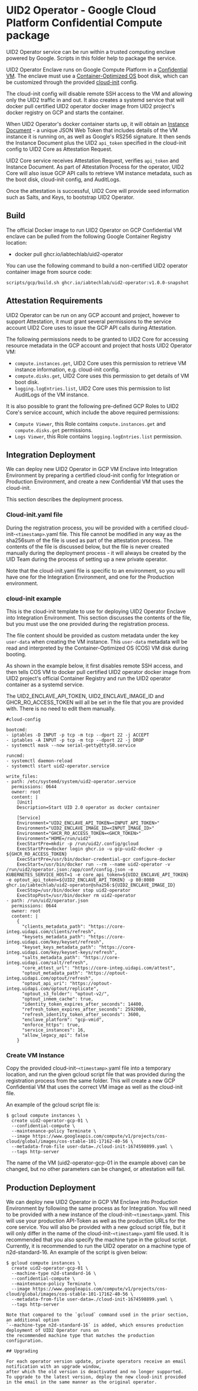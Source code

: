 # UID2 Operator - Google Cloud Platform Confidential Compute package

UID2 Operator service can be run within a trusted computing enclave powered by Google.
Scripts in this folder help to package the service.

UID2 Operator Enclave runs on Google Compute Platform in a
[Confidential VM](https://cloud.google.com/compute/confidential-vm/docs/about-cvm).
The enclave must use a [Container-Optimized OS](https://cloud.google.com/container-optimized-os/docs)
boot disk, which can be customized through the provided [cloud-init](https://cloudinit.readthedocs.io/)
config.

The cloud-init config will disable remote SSH access to the VM and allowing only the UID2 traffic
in and out. It also creates a systemd service that will docker pull certified UID2 operator docker
image from UID2 project's docker registry on GCP and starts the container.

When UID2 Operator's docker container starts up, it will obtain an
[Instance Document](https://cloud.google.com/compute/docs/instances/verifying-instance-identity) -
a unique JSON Web Token that includes details of the VM instance it is running on, as well as
Google's RS256 signature. It then sends the Instance Document plus the UID2 `api_token`
specified in the cloud-init config to UID2 Core as Attestation Request.

UID2 Core service receives Attestation Request, verifies `api_token` and Instance Document.
As part of Attestation Process for the operator, UID2 Core will also issue GCP API calls
to retrieve VM instance metadata, such as the boot disk, cloud-init config, and AuditLogs.

Once the attestation is successful, UID2 Core will provide seed information such as Salts,
and Keys, to bootstrap UID2 Operator.

## Build

The official Docker image to run UID2 Operator on GCP Confidential VM enclave can be
pulled from the following Google Container Registry location:
 - docker pull ghcr.io/iabtechlab/uid2-operator

You can use the following command to build a non-certified UID2 operator container image from source code:

```
scripts/gcp/build.sh ghcr.io/iabtechlab/uid2-operator:v1.0.0-snapshot
```

## Attestation Requirements

UID2 Operator can be run on any GCP account and project, however to support Attestation, it must grant several
permissions to the service account UID2 Core uses to issue the GCP API calls during Attestation.

The following permissions needs to be granted to UID2 Core for accessing resource metadata in the GCP account and project
that hosts UID2 Operator VM:
 - `compute.instances.get`, UID2 Core uses this permission to retrieve VM instance information, e.g. cloud-init config.
 - `compute.disks.get`, UID2 Core uses this permission to get details of VM boot disk.
 - `logging.logEntries.list`, UID2 Core uses this permission to list AuditLogs of the VM instance.

It is also possible to grant the following pre-defined GCP Roles to UID2 Core's service account,
which include the above required permissions:
 - `Compute Viewer`, this Role contains `compute.instances.get` and `compute.disks.get` permissions.
 - `Logs Viewer`, this Role contains `logging.logEntries.list` permission.

## Integration Deployment

We can deploy new UID2 Operator in GCP VM Enclave into Integration Environment by preparing a certified
cloud-init config for Integration or Production Environment, and create a new Confidential VM that uses the cloud-init.

This section describes the deployment process.

### Cloud-init.yaml file
During the registration process, you will be provided with a certified cloud-init-`<timestamp>`.yaml file. This file cannot be modified in any way as the sha256sum of the file is used as part of the attestation process. The contents of the file is discussed below, but the file is never created manually during the deployment process - it will always be created by the UID Team during the process of setting up a new private operator.

Note that the cloud-init.yaml file is specific to an environment, so you will have one for the Integration Environment, and one for the Production environment.

### cloud-init example

This is the cloud-init template to use for deploying UID2 Operator Enclave into Integration Environment. This section discusses the contents of the file, but you must use the one provided during the registration process.

The file content should be provided as custom metadata under the key `user-data` when creating the VM instance. This `user-data`
metadata will be read and interpreted by the Container-Optimized OS (COS) VM disk during
booting.

As shown in the example below, it first disables remote SSH access, and then tells
COS VM to docker pull certified UID2 operator docker image from UID2 project's official
Container Registry and run the UID2 operator container as a systemd service.

The UID2_ENCLAVE_API_TOKEN, UID2_ENCLAVE_IMAGE_ID and GHCR_RO_ACCESS_TOKEN will all be set in the file that 
you are provided with. There is no need to edit them manually.

```
#cloud-config

bootcmd:
- iptables -D INPUT -p tcp -m tcp --dport 22 -j ACCEPT
- iptables -A INPUT -p tcp -m tcp --dport 22 -j DROP
- systemctl mask --now serial-getty@ttyS0.service

runcmd:
- systemctl daemon-reload
- systemctl start uid2-operator.service

write_files:
- path: /etc/systemd/system/uid2-operator.service
  permissions: 0644
  owner: root
  content: |
    [Unit]
    Description=Start UID 2.0 operator as docker container

    [Service]
    Environment="UID2_ENCLAVE_API_TOKEN=<INPUT_API_TOKEN>"
    Environment="UID2_ENCLAVE_IMAGE_ID=<INPUT_IMAGE_ID>"
    Environment="GHCR_RO_ACCESS_TOKEN=<GHCR_TOKEN>"
    Environment="HOME=/run/uid2"
    ExecStartPre=mkdir -p /run/uid2/.config/gcloud
    ExecStartPre=docker login ghcr.io -u gcp-uid2-docker -p ${GHCR_RO_ACCESS_TOKEN}
    ExecStartPre=/usr/bin/docker-credential-gcr configure-docker
    ExecStart=/usr/bin/docker run --rm --name uid2-operator -v /run/uid2/operator.json:/app/conf/config.json -e KUBERNETES_SERVICE_HOST=1 -e core_api_token=${UID2_ENCLAVE_API_TOKEN} -e optout_api_token=${UID2_ENCLAVE_API_TOKEN} -p 80:8080 ghcr.io/iabtechlab/uid2-operator@sha256:${UID2_ENCLAVE_IMAGE_ID}
    ExecStop=/usr/bin/docker stop uid2-operator
    ExecStopPost=/usr/bin/docker rm uid2-operator
- path: /run/uid2/operator.json
  permissions: 0644
  owner: root
  content: |
    {
      "clients_metadata_path": "https://core-integ.uidapi.com/clients/refresh",
      "keysets_metadata_path": "https://core-integ.uidapi.com/key/keyset/refresh",
      "keyset_keys_metadata_path": "https://core-integ.uidapi.com/key/keyset-keys/refresh",
      "salts_metadata_path": "https://core-integ.uidapi.com/salt/refresh",
      "core_attest_url": "https://core-integ.uidapi.com/attest",
      "optout_metadata_path": "https://optout-integ.uidapi.com/optout/refresh",
      "optout_api_uri": "https://optout-integ.uidapi.com/optout/replicate",
      "optout_s3_folder": "optout-v2/",
      "optout_inmem_cache": true,
      "identity_token_expires_after_seconds": 14400,
      "refresh_token_expires_after_seconds": 2592000,
      "refresh_identity_token_after_seconds": 3600,
      "enclave_platform": "gcp-vmid",
      "enforce_https": true,
      "service_instances": 16,
      "allow_legacy_api": false
    }
```

### Create VM Instance

Copy the provided cloud-init-`<timestamp>`.yaml file into a temporary location, and run the given gcloud script file 
that was provided during the registration process from the same folder. This will create a new GCP Confidential VM that 
uses the correct VM image as well as the cloud-init file. 

An example of the gcloud script file is:

```
$ gcloud compute instances \
  create uid2-operator-gcp-01 \
  --confidential-compute \
  --maintenance-policy Terminate \
  --image https://www.googleapis.com/compute/v1/projects/cos-cloud/global/images/cos-stable-101-17162-40-56 \
  --metadata-from-file user-data=./cloud-init-1674598899.yaml \
  --tags http-server
```

The name of the VM (uid2-operator-gcp-01 in the example above) can be changed, but no other parameters can be changed, 
or attestation will fail. 

## Production Deployment

We can deploy new UID2 Operator in GCP VM Enclave into Production Environment by following the same process as for 
Integration.
You will need to be provided with a new instance of the cloud-init-`<timestamp>`.yaml. This will use your production 
API-Token as well as the production URLs for the core service. 
You will also be provided with a new gcloud script file, but it will only differ in the name of the cloud-init-`<timestamp>`.yaml 
file used.
It is recommended that you also specify the machine type in the gcloud script. Currently, it is recommended to run the
UID2 operator on a machine type of n2d-standard-16.
An example of the script is given below:


```
$ gcloud compute instances \
  create uid2-operator-gcp-01 \
  --machine-type n2d-standard-16 \
  --confidential-compute \
  --maintenance-policy Terminate \
  --image https://www.googleapis.com/compute/v1/projects/cos-cloud/global/images/cos-stable-101-17162-40-56 \
  --metadata-from-file user-data=./cloud-init-1674598899.yaml \
  --tags http-server

Note that compared to the `gcloud` command used in the prior section, an additional option
`--machine-type n2d-standard-16` is added, which ensures production deployment of UID2 Operator runs on
the recommended machine type that matches the production configuration.

## Upgrading

For each operator version update, private operators receive an email notification with an upgrade window, 
after which the old version is deactivated and no longer supported. 
To upgrade to the latest version, deploy the new cloud-init provided in the email in the same manner as the original operator.

